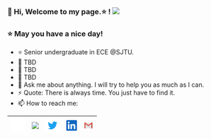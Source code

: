 ### 👋 Hi, Welcome to my page.⭐️  !  <img src="https://github.com/TheDudeThatCode/TheDudeThatCode/blob/master/Assets/Earth.gif" width="24px">
### ⭐️ May you have a nice day! 
- :star: Senior undergraduate in ECE @SJTU.
- 🔭 TBD
- 🌱 TBD
- 👯 TBD
- 💬 Ask me about anything. I will try to help you as much as I can.
- ⚡ Quote: There is always time. You just have to find it.
- 📫 How to reach me:

| [<img src="https://raw.githubusercontent.com/Delta456/Delta456/master/img/github.png" alt="github logo" width="34">](https://github.com/LStrying) |  [<img src="https://upload.wikimedia.org/wikipedia/commons/1/19/LeetCode_logo_black.png" width="24">](https://leetcode.cn/u/wu-qi-z/) |  [<img src="https://raw.githubusercontent.com/Delta456/Delta456/master/img/twitter.png" alt="twitter logo" width="34">](https://twitter.com/LStrying) |  [<img src="https://github.com/Amchuz/Amchuz/blob/master/linkedin.jpeg" alt="linkedin logo" width="24">](https://www.linkedin.com/in/shunluo/?locale=en_US) |  [<img src="https://github.com/Amchuz/Amchuz/blob/master/gmail.jpeg" alt="gmail logo" width="24">](luoshun2000@gmail.com)
|---|---|---|---|---|
